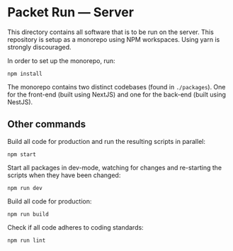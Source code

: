 # Packet Run — Server
This directory contains all software that is to be run on the server. This
repository is setup as a monorepo using NPM workspaces. Using yarn is strongly
discouraged. 

In order to set up the monorepo, run:

```
npm install
```

The monorepo contains two distinct codebases (found in `./packages`). One for
the front-end (built using NextJS) and one for the back-end (built using NestJS).

## Other commands
Build all code for production and run the resulting scripts in parallel:
```
npm start
```

Start all packages in dev-mode, watching for changes and re-starting the scripts
when they have been changed:
```
npm run dev
```

Build all code for production:
```
npm run build
```

Check if all code adheres to coding standards:
```
npm run lint
```
